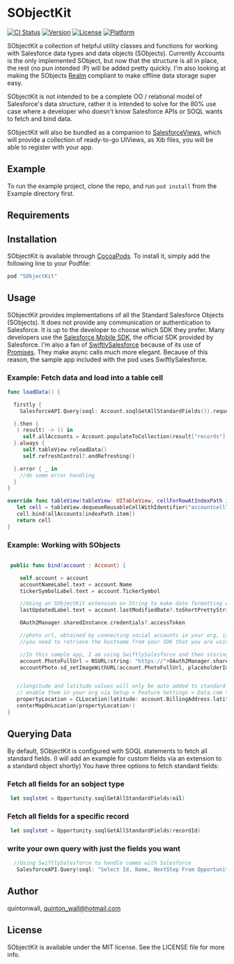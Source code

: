 # SObjectKit

[![CI Status](http://img.shields.io/travis/quintonwall/SObjectKit.svg?style=flat)](https://travis-ci.org/quintonwall/SObjectKit)
[![Version](https://img.shields.io/cocoapods/v/SObjectKit.svg?style=flat)](http://cocoapods.org/pods/SObjectKit)
[![License](https://img.shields.io/cocoapods/l/SObjectKit.svg?style=flat)](http://cocoapods.org/pods/SObjectKit)
[![Platform](https://img.shields.io/cocoapods/p/SObjectKit.svg?style=flat)](http://cocoapods.org/pods/SObjectKit)

SObjectKit a collection of helpful utility classes and functions for working with Salesforce data types and data objects (SObjects). Currently Accounts is the only implemented SObject, but now that the structure is all in place, the rest (no pun intended :P) will be added pretty quickly. I'm also looking at making the SObjects [Realm](https://realm.io) compliant to make offline data storage super easy. 

SObjectKit is not intended to be a complete OO / relational model of Salesforce's data structure, rather it is intended to solve for the 80% use case where a developer who doesn't know Salesforce APIs or SOQL wants to fetch and bind data.

SObjectKit will also be bundled as a companion to [SalesforceViews](https://github.com/quintonwall/SalesforceViews), which will provide a collection of ready-to-go UIViews, as Xib files, you will be able to register with your app.

## Example

To run the example project, clone the repo, and run `pod install` from the Example directory first.

## Requirements

## Installation

SObjectKit is available through [CocoaPods](http://cocoapods.org). To install
it, simply add the following line to your Podfile:

```ruby
pod "SObjectKit"
```

## Usage

SObjectKit provides implementations of all the Standard Salesforce Objects (SObjects). It does not provide any communication or authentication to Salesforce. It is up to the developer to choose which SDK they prefer. Many developers use the [Salesforce Mobile SDK](https://github.com/forcedotcom/SalesforceMobileSDK-iOS), the official SDK provided by Salesforce. I'm also a fan of [SwiftlySalesforce](https://github.com/mike4aday/SwiftlySalesforce) because of its use of [Promises](http://promisekit.org). They make async calls much more elegant. Because of this reason, the sample app included with the pod uses SwiftlySalesforce. 

### Example: Fetch data and load into a table cell
```swift
func loadData() {

  firstly {
    SalesforceAPI.Query(soql: Account.soqlGetAllStandardFields()).request()

  }.then {
   ( result) -> () in
     self.allAccounts = Account.populateToCollection(result["records"] as! NSArray) as! [Account]
  }.always {
     self.tableView.reloadData()
     self.refreshControl?.endRefreshing()

  }.error { _ in
    //do some error handling
  }
}

override func tableView(tableView: UITableView, cellForRowAtIndexPath indexPath: NSIndexPath) -> UITableViewCell {
   let cell = tableView.dequeueReusableCellWithIdentifier("accountcell", forIndexPath: indexPath) as! AccountTableCell
   cell.bind(allAccounts[indexPath.item])
   return cell
}

```

### Example: Working with SObjects
```swift

 public func bind(account : Account) {

    self.account = account
    accountNameLabel.text = account.Name
    tickerSymbolLabel.text = account.TickerSymbol

    //Using an SObjectKit extension on String to make date formatting easier
    lastUpdatedLabel.text = account.lastModifiedDate?.toShortPrettyString()

    OAuth2Manager.sharedInstance.credentials?.accessToken

    //photo url, obtained by connecting social accounts in your org, is only stored as a relative url in salesforce. eg: /services/images/photo/0013600000q8rb0AAA
    //you need to retrieve the hostname from your SDK that you are using to connect to salesforce, and append the accessToken...messy I know!

    //In this sample app, I am using SwiftlySalesforce and then storing it on my account object for convenience
    account.PhotoFullUrl = NSURL(string: "https://"+OAuth2Manager.sharedInstance.hostname+account.PhotoRelativeUrl!+"?oauth_token="+(OAuth2Manager.sharedInstance.credentials?.accessToken)!)
    accountPhoto.sd_setImageWithURL(account.PhotoFullUrl, placeholderImage: UIImage(named: "account-placeholder"))


   //longitude and latitude values will only be auto added to standard address fields in salesforce if you
   // enable them in your org via Setup > Feature Settings > Data.com > Clean Rules.
   propertyLocation = CLLocation(latitude: account.BillingAddress.latitude, longitude: account.BillingAddress.longitude)
   centerMapOnLocation(propertyLocation!)
}

```

## Querying Data
By default, SObjectKit is configured with SOQL statements to fetch all standard fields. (I will add an example for custom fields via an extension to a standard object shortly) You have three options to fetch standard fields: 

### Fetch all fields for an sobject type
```swift
 let soqlstmt = Opportunity.soqlGetAllStandardFields(nil)
```

### Fetch all fields for a specific record
```swift
 let soqlstmt = Opportunity.soqlGetAllStandardFields(recordId)

```

### write your own query with just the fields you want
```swift
  //Using SwiftlySalesforce to handle comms with Salesforce
   SalesforceAPI.Query(soql: "Select Id, Name, NextStep From Opportunity").request()
```




## Author

quintonwall, quinton_wall@hotmail.com

## License

SObjectKit is available under the MIT license. See the LICENSE file for more info.
